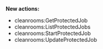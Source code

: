**New actions:**

- cleanrooms:GetProtectedJob
- cleanrooms:ListProtectedJobs
- cleanrooms:StartProtectedJob
- cleanrooms:UpdateProtectedJob
